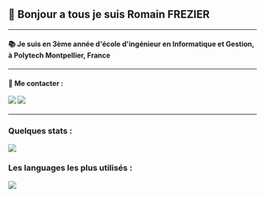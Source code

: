 ## 👋 Bonjour a tous je suis Romain FREZIER
---
#### 📚 Je suis en 3ème année d'école d'ingénieur en Informatique et Gestion, à Polytech Montpellier, France
---
#### 📩 Me contacter : </br></br><a href="https://www.linkedin.com/in/romain-frz/" target="_blank"><img src="https://img.shields.io/badge/LinkedIn-0077B5?style=for-the-badge&logo=linkedin&logoColor=white"></a> <a href="mailto:romainfrezier.contactpro@gmail.com"><img src="https://img.shields.io/badge/Gmail-D14836?style=for-the-badge&logo=gmail&logoColor=white"></a>
---
### Quelques stats :
<p style="width: 80%;">
<img src="https://github-readme-stats.vercel.app/api?username=romainfrz&show_icons=true&theme=highcontrast&count_private=true&hide=issues">
</p>

### Les languages les plus utilisés :

<p style="width: 80%;">
<img src="https://github-readme-stats.vercel.app/api/top-langs?username=romainfrz&langs_count=5&theme=highcontrast&layout=compact ">
</p> 